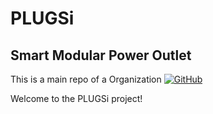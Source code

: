 # PLUGSi

## Smart Modular Power Outlet

This is a main repo of a Organization
[![GitHub](https://img.shields.io/github/license/PLUGSi/PLUGSi)](https://github.com/PLUGSi/PLUGSi/blob/main/LICENSE)

Welcome to the PLUGSi project!
